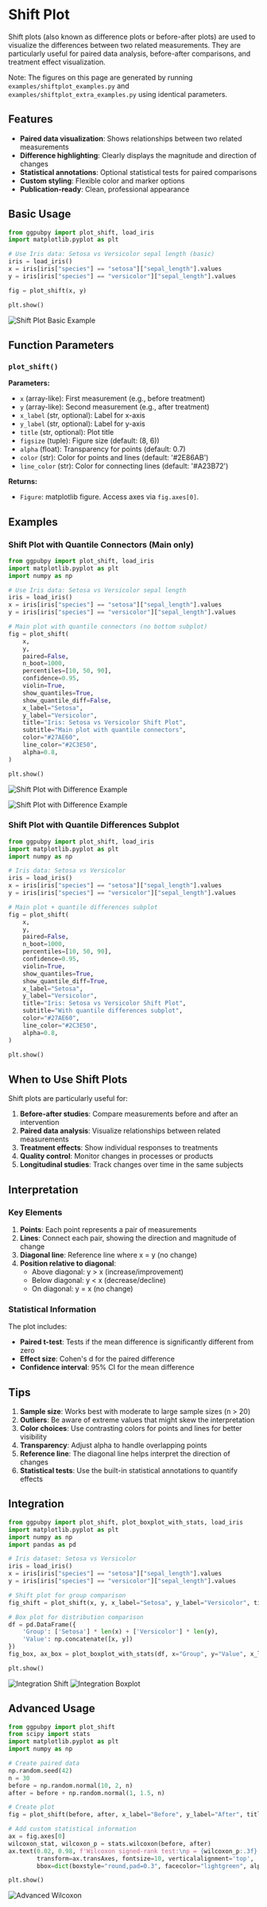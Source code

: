 # Shift Plot

Shift plots (also known as difference plots or before-after plots) are used to visualize the differences between two related measurements. They are particularly useful for paired data analysis, before-after comparisons, and treatment effect visualization.

Note: The figures on this page are generated by running `examples/shiftplot_examples.py` and `examples/shiftplot_extra_examples.py` using identical parameters.

## Features

- **Paired data visualization**: Shows relationships between two related measurements
- **Difference highlighting**: Clearly displays the magnitude and direction of changes
- **Statistical annotations**: Optional statistical tests for paired comparisons
- **Custom styling**: Flexible color and marker options
- **Publication-ready**: Clean, professional appearance

## Basic Usage

```python
from ggpubpy import plot_shift, load_iris
import matplotlib.pyplot as plt

# Use Iris data: Setosa vs Versicolor sepal length (basic)
iris = load_iris()
x = iris[iris["species"] == "setosa"]["sepal_length"].values
y = iris[iris["species"] == "versicolor"]["sepal_length"].values

fig = plot_shift(x, y)

plt.show()
```

![Shift Plot Basic Example](../examples/shift_plot_example_basic.png)

## Function Parameters

### `plot_shift()`

**Parameters:**

- `x` (array-like): First measurement (e.g., before treatment)
- `y` (array-like): Second measurement (e.g., after treatment)
- `x_label` (str, optional): Label for x-axis
- `y_label` (str, optional): Label for y-axis
- `title` (str, optional): Plot title
- `figsize` (tuple): Figure size (default: (8, 6))
- `alpha` (float): Transparency for points (default: 0.7)
- `color` (str): Color for points and lines (default: '#2E86AB')
- `line_color` (str): Color for connecting lines (default: '#A23B72')
  

**Returns:**
- `Figure`: matplotlib figure. Access axes via `fig.axes[0]`.

## Examples

<!-- Basic Shift Plot section removed in favor of Iris-based examples -->

### Shift Plot with Quantile Connectors (Main only)

```python
from ggpubpy import plot_shift, load_iris
import matplotlib.pyplot as plt
import numpy as np

# Use Iris data: Setosa vs Versicolor sepal length
iris = load_iris()
x = iris[iris["species"] == "setosa"]["sepal_length"].values
y = iris[iris["species"] == "versicolor"]["sepal_length"].values

# Main plot with quantile connectors (no bottom subplot)
fig = plot_shift(
    x,
    y,
    paired=False,
    n_boot=1000,
    percentiles=[10, 50, 90],
    confidence=0.95,
    violin=True,
    show_quantiles=True,
    show_quantile_diff=False,
    x_label="Setosa",
    y_label="Versicolor",
    title="Iris: Setosa vs Versicolor Shift Plot",
    subtitle="Main plot with quantile connectors",
    color="#27AE60",
    line_color="#2C3E50",
    alpha=0.8,
)

plt.show()
```

![Shift Plot with Difference Example](../examples/shift_plot_with_diff_example.png)

![Shift Plot with Difference Example](../examples/shift_plot_example.png)

### Shift Plot with Quantile Differences Subplot

```python
from ggpubpy import plot_shift, load_iris
import matplotlib.pyplot as plt
import numpy as np

# Iris data: Setosa vs Versicolor
iris = load_iris()
x = iris[iris["species"] == "setosa"]["sepal_length"].values
y = iris[iris["species"] == "versicolor"]["sepal_length"].values

# Main plot + quantile differences subplot
fig = plot_shift(
    x,
    y,
    paired=False,
    n_boot=1000,
    percentiles=[10, 50, 90],
    confidence=0.95,
    violin=True,
    show_quantiles=True,
    show_quantile_diff=True,
    x_label="Setosa",
    y_label="Versicolor",
    title="Iris: Setosa vs Versicolor Shift Plot",
    subtitle="With quantile differences subplot",
    color="#27AE60",
    line_color="#2C3E50",
    alpha=0.8,
)

plt.show()
```

## When to Use Shift Plots

Shift plots are particularly useful for:

1. **Before-after studies**: Compare measurements before and after an intervention
2. **Paired data analysis**: Visualize relationships between related measurements
3. **Treatment effects**: Show individual responses to treatments
4. **Quality control**: Monitor changes in processes or products
5. **Longitudinal studies**: Track changes over time in the same subjects

## Interpretation

### Key Elements

1. **Points**: Each point represents a pair of measurements
2. **Lines**: Connect each pair, showing the direction and magnitude of change
3. **Diagonal line**: Reference line where x = y (no change)
4. **Position relative to diagonal**:
   - Above diagonal: y > x (increase/improvement)
   - Below diagonal: y < x (decrease/decline)
   - On diagonal: y = x (no change)

### Statistical Information

The plot includes:
- **Paired t-test**: Tests if the mean difference is significantly different from zero
- **Effect size**: Cohen's d for the paired difference
- **Confidence interval**: 95% CI for the mean difference

## Tips

1. **Sample size**: Works best with moderate to large sample sizes (n > 20)
2. **Outliers**: Be aware of extreme values that might skew the interpretation
3. **Color choices**: Use contrasting colors for points and lines for better visibility
4. **Transparency**: Adjust alpha to handle overlapping points
5. **Reference line**: The diagonal line helps interpret the direction of changes
6. **Statistical tests**: Use the built-in statistical annotations to quantify effects

## Integration

```python
from ggpubpy import plot_shift, plot_boxplot_with_stats, load_iris
import matplotlib.pyplot as plt
import numpy as np
import pandas as pd

# Iris dataset: Setosa vs Versicolor
iris = load_iris()
x = iris[iris["species"] == "setosa"]["sepal_length"].values
y = iris[iris["species"] == "versicolor"]["sepal_length"].values

# Shift plot for group comparison
fig_shift = plot_shift(x, y, x_label="Setosa", y_label="Versicolor", title="Integration: Shift Plot (Iris)")

# Box plot for distribution comparison
df = pd.DataFrame({
    'Group': ['Setosa'] * len(x) + ['Versicolor'] * len(y),
    'Value': np.concatenate([x, y])
})
fig_box, ax_box = plot_boxplot_with_stats(df, x="Group", y="Value", x_label="Species", y_label="Sepal Length (cm)")

plt.show()
```

![Integration Shift](../examples/shift_plot_integration_shift.png)
![Integration Boxplot](../examples/shift_plot_integration_boxplot.png)

## Advanced Usage

```python
from ggpubpy import plot_shift
from scipy import stats
import matplotlib.pyplot as plt
import numpy as np

# Create paired data
np.random.seed(42)
n = 30
before = np.random.normal(10, 2, n)
after = before + np.random.normal(1, 1.5, n)

# Create plot
fig = plot_shift(before, after, x_label="Before", y_label="After", title="Advanced: Shift with custom stat", subtitle="Wilcoxon signed-rank")

# Add custom statistical information
ax = fig.axes[0]
wilcoxon_stat, wilcoxon_p = stats.wilcoxon(before, after)
ax.text(0.02, 0.98, f'Wilcoxon signed-rank test:\np = {wilcoxon_p:.3f}', 
        transform=ax.transAxes, fontsize=10, verticalalignment='top',
        bbox=dict(boxstyle="round,pad=0.3", facecolor="lightgreen", alpha=0.7))

plt.show()
```

![Advanced Wilcoxon](../examples/shift_plot_advanced_wilcoxon.png)
